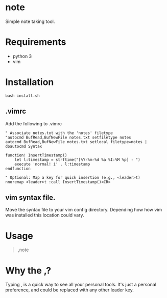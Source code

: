 # note
Simple note taking tool.

# Requirements
- python 3
- vim

# Installation
`bash install.sh`

## .vimrc

Add the following to .vimrc

```
" Associate notes.txt with the 'notes' filetype
"autocmd BufRead,BufNewFile notes.txt setfiletype notes
autocmd BufRead,BufNewFile notes.txt setlocal filetype=notes | doautocmd Syntax

function! InsertTimestamp()
    let l:timestamp = strftime("[%Y-%m-%d %a %I:%M %p] - ")
    execute 'normal! i' . l:timestamp
endfunction

" Optional: Map a key for quick insertion (e.g., <leader>t)
nnoremap <leader>t :call InsertTimestamp()<CR>
```

## vim syntax file.
Move the syntax file to your vim config directory. Depending how how vim was installed this location 
could vary.

# Usage
> ,note

# Why the ,?
Typing ,<tab> is a quick way to see all your personal tools. It's just a personal preference, and
could be replaced with any other leader key.


